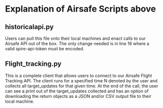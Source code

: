 # Explanation of Airsafe Scripts above

## historicalapi.py

Users can pull this file onto their local machines and enact calls to our Airsafe API out of the box. The only change needed is in line 16 where a valid spire-api-token must be encoded. 

## Flight_tracking.py 

This is a complete client that allows users to connect to our Airsafe Flight Tracking API. The client runs for a specified time N denoted by the user and collects all target_updates for that given time. At the end of the call, the user can see a print out of the target_updates collected and has an option of downloading the return objects as a JSON and/or CSV output file to their local machine. 
